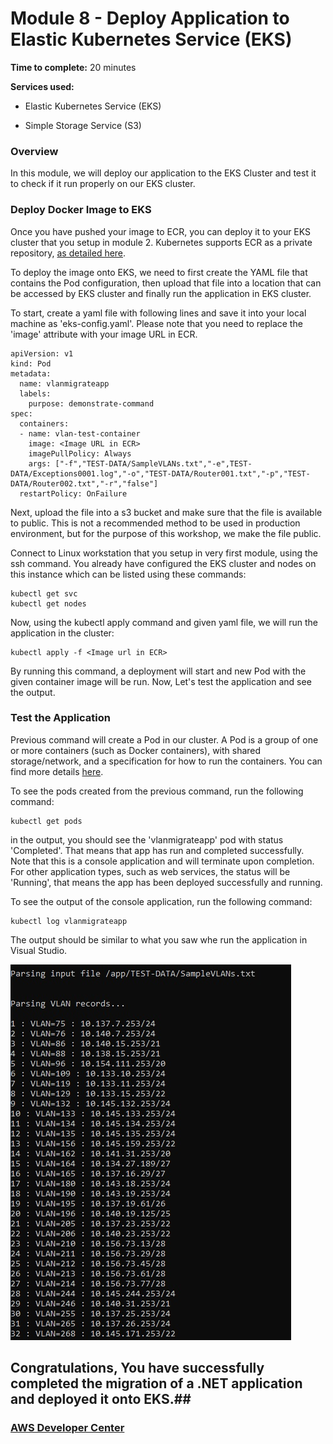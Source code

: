 # Module 8 - Deploy Application to Elastic Kubernetes Service (EKS) 

**Time to complete:** 20 minutes

**Services used:**

- Elastic Kubernetes Service (EKS)

- Simple Storage Service (S3)

### Overview

In this module, we will deploy our application to the EKS Cluster and test it to check if it run properly on our EKS cluster.

### Deploy Docker Image to EKS
Once you have pushed your image to ECR, you can deploy it to your EKS cluster that you setup in module 2. Kubernetes supports ECR as a private repository, [as detailed here](https://kubernetes.io/docs/concepts/containers/images/#using-aws-ec2-container-registry).

To deploy the image onto EKS, we need to first create the YAML file that contains the Pod configuration, then upload that file into a location that can be accessed by EKS cluster and finally run the application in EKS cluster.

To start, create a yaml file with following lines and save it into your local machine as 'eks-config.yaml'. Please note that you need to replace the 'image' attribute with your image URL in ECR. 

```shell
apiVersion: v1
kind: Pod
metadata:
  name: vlanmigrateapp
  labels:
    purpose: demonstrate-command
spec:
  containers:
  - name: vlan-test-container
    image: <Image URL in ECR>
    imagePullPolicy: Always
    args: ["-f","TEST-DATA/SampleVLANs.txt","-e",TEST-DATA/Exceptions0001.log","-o","TEST-DATA/Router001.txt","-p","TEST-DATA/Router002.txt","-r","false"]
  restartPolicy: OnFailure
```

Next, upload the file into a s3 bucket and make sure that the file is available to public. This is not a recommended method to be used in production environment, but for the purpose of this workshop, we make the file public.

Connect to Linux workstation that you setup in very first module, using the ssh command. You already have configured the EKS cluster and nodes on this instance which can be listed using these commands:

```shell
kubectl get svc
kubectl get nodes
```
Now, using the kubectl apply command and given yaml file, we will run the application in the cluster:

```shell
kubectl apply -f <Image url in ECR>
```
By running this command, a deployment will start and new Pod with the given container image will be run. Now, Let's test the application and see the output.

### Test the Application

Previous command will create a Pod in our cluster. A Pod is a group of one or more containers (such as Docker containers), with shared storage/network, and a specification for how to run the containers. You can find more details [here](https://kubernetes.io/docs/concepts/workloads/pods/pod/#what-is-a-pod).

To see the pods created from the previous command, run the following command:

```shell
kubectl get pods
```
in the output, you should see the 'vlanmigrateapp' pod with status 'Completed'. That means that app has run and completed successfully. Note that this is a console application and will terminate upon completion. For other application types, such as web services, the status will be 'Running', that means the app has been deployed successfully and running.

To see the output of the console application, run the following command:

```shell
kubectl log vlanmigrateapp
```
The output should be similar to what you saw whe run the application in Visual Studio. 

![Log Outputs](/images/module-7/Output.jpg)

## Congratulations, You have successfully completed the migration of a .NET application and deployed it onto EKS.##

### [AWS Developer Center](https://developer.aws)
